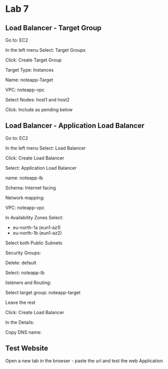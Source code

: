 # Lab 7

## Load Balancer - Target Group

Go to: EC2

In the left menu Select: Target Groups

Click: Create Target Group

Target Type: Instances

Name: noteapp-Target

VPC: noteapp-vpc

Select Nodes: host1 and host2

Click: Include as pending below

## Load Balancer - Application Load Balancer

Go to: EC2

In the left menu Select: Load Balancer

Click: Create Load Balancer

Select: Application Load Balancer

name: noteapp-lb

Schema: Internet facing

Network mapping:

VPC: noteapp-vpc

In Availability Zones Select:

- eu-north-1a (eun1-az1)
- eu-north-1b (eun1-az2)

Select both Public Subnets

Security Groups:

Delete: default

Select: noteapp-lb

listeners and Routing:

Select target group: noteapp-target

Leave the rest

Click: Create Load Balancer

In the Details:

Copy DNS name:

## Test Website

Open a new tab in the browser - paste the url and test the web Application
